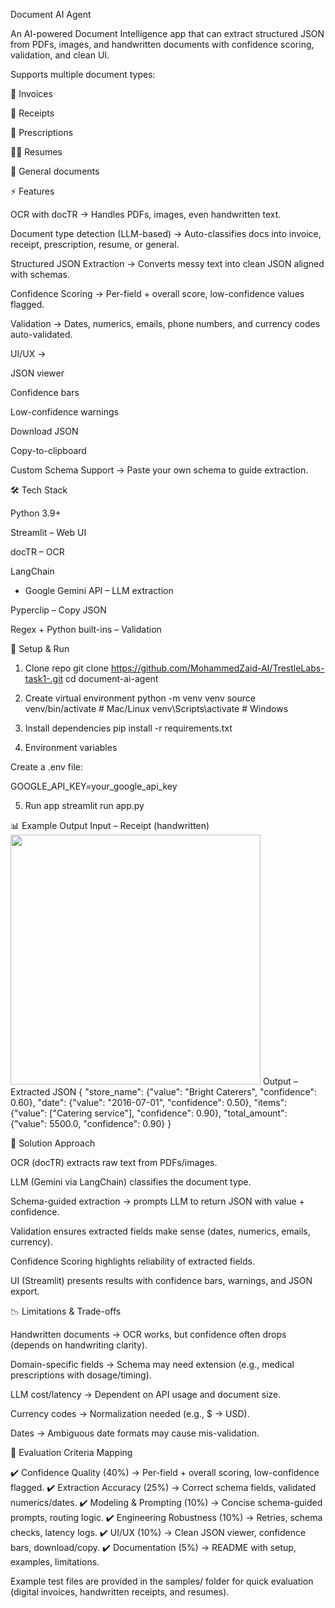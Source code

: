 Document AI Agent

An AI-powered Document Intelligence app that can extract structured JSON from PDFs, images, and handwritten documents with confidence scoring, validation, and clean UI.

Supports multiple document types:

🧾 Invoices

🧾 Receipts

💊 Prescriptions

👨‍💼 Resumes

📄 General documents

⚡ Features

OCR with docTR → Handles PDFs, images, even handwritten text.

Document type detection (LLM-based) → Auto-classifies docs into invoice, receipt, prescription, resume, or general.

Structured JSON Extraction → Converts messy text into clean JSON aligned with schemas.

Confidence Scoring → Per-field + overall score, low-confidence values flagged.

Validation → Dates, numerics, emails, phone numbers, and currency codes auto-validated.

UI/UX →

JSON viewer

Confidence bars

Low-confidence warnings

Download JSON

Copy-to-clipboard

Custom Schema Support → Paste your own schema to guide extraction.

🛠️ Tech Stack

Python 3.9+

Streamlit
 – Web UI

docTR
 – OCR

LangChain
 + Google Gemini API
 – LLM extraction

Pyperclip
 – Copy JSON

Regex + Python built-ins – Validation

🚀 Setup & Run
1. Clone repo
git clone https://github.com/MohammedZaid-AI/TrestleLabs-task1-.git
cd document-ai-agent

2. Create virtual environment
python -m venv venv
source venv/bin/activate   # Mac/Linux
venv\Scripts\activate      # Windows

3. Install dependencies
pip install -r requirements.txt

4. Environment variables

Create a .env file:

GOOGLE_API_KEY=your_google_api_key

5. Run app
streamlit run app.py

📊 Example Output
Input – Receipt (handwritten)
<img src="examples/handwritten_receipt.jpg" width="400"/>
Output – Extracted JSON
{
  "store_name": {"value": "Bright Caterers", "confidence": 0.60},
  "date": {"value": "2016-07-01", "confidence": 0.50},
  "items": {"value": ["Catering service"], "confidence": 0.90},
  "total_amount": {"value": 5500.0, "confidence": 0.90}
}

🧩 Solution Approach

OCR (docTR) extracts raw text from PDFs/images.

LLM (Gemini via LangChain) classifies the document type.

Schema-guided extraction → prompts LLM to return JSON with value + confidence.

Validation ensures extracted fields make sense (dates, numerics, emails, currency).

Confidence Scoring highlights reliability of extracted fields.

UI (Streamlit) presents results with confidence bars, warnings, and JSON export.

📉 Limitations & Trade-offs

Handwritten documents → OCR works, but confidence often drops (depends on handwriting clarity).

Domain-specific fields → Schema may need extension (e.g., medical prescriptions with dosage/timing).

LLM cost/latency → Dependent on API usage and document size.

Currency codes → Normalization needed (e.g., $ → USD).

Dates → Ambiguous date formats may cause mis-validation.

📅 Evaluation Criteria Mapping

✔️ Confidence Quality (40%) → Per-field + overall scoring, low-confidence flagged.
✔️ Extraction Accuracy (25%) → Correct schema fields, validated numerics/dates.
✔️ Modeling & Prompting (10%) → Concise schema-guided prompts, routing logic.
✔️ Engineering Robustness (10%) → Retries, schema checks, latency logs.
✔️ UI/UX (10%) → Clean JSON viewer, confidence bars, download/copy.
✔️ Documentation (5%) → README with setup, examples, limitations.


Example test files are provided in the samples/ folder for quick evaluation (digital invoices, handwritten receipts, and resumes).